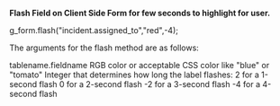 **Flash Field on Client Side Form for few seconds to highlight for user.**

g_form.flash("incident.assigned_to","red",-4);

The arguments for the flash method are as follows:

tablename.fieldname
RGB color or acceptable CSS color like "blue" or "tomato"
Integer that determines how long the label flashes:
2 for a 1-second flash
0 for a 2-second flash
-2 for a 3-second flash
-4 for a 4-second flash
